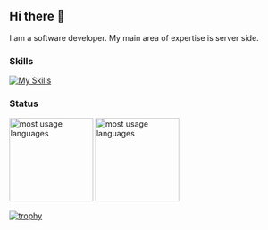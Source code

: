 ## Hi there 👋

I am a software developer. My main area of expertise is server side.  

### Skills

[![My Skills](https://skillicons.dev/icons?i=ruby,ts,rust,go,aws,docker,arch,mysql,raspberrypi)](https://skillicons.dev)

### Status

<img alt="most usage languages" height="150px" src="https://github-readme-stats.vercel.app/api/top-langs/?username=hoqqun&layout=compact&count_private=true&show_icons=true&theme=dracula" />           <img alt="most usage languages" height="150px" src="https://github-readme-stats.vercel.app/api?username=hoqqun&layout=compact&count_private=true&show_icons=true&theme=dracula" />


[![trophy](https://github-profile-trophy.vercel.app/?username=hoqqun&theme=dracula&column=7)](https://github.com/ryo-ma/github-profile-trophy)

<!--
**hoqqun/hoqqun** is a ✨ _special_ ✨ repository because its `README.md` (this file) appears on your GitHub profile.

Here are some ideas to get you started:

- 🔭 I’m currently working on ...
- 🌱 I’m currently learning ...
- 👯 I’m looking to collaborate on ...
- 🤔 I’m looking for help with ...
- 💬 Ask me about ...
- 📫 How to reach me: ...
- 😄 Pronouns: ...
- ⚡ Fun fact: ...
-->
